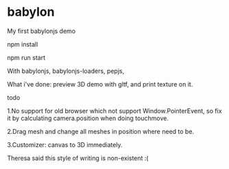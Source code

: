 # babylon
My first babylonjs demo






npm install

npm run start






With babylonjs, babylonjs-loaders, pepjs,


What i've done:
	preview 3D demo with gltf, and print texture on it.




todo

1.No support for old browser which not support Window.PointerEvent, so 
  fix it by calculating camera.position when doing touchmove.

2.Drag mesh and change all meshes in position where need to be.

3.Customizer: canvas to 3D immediately.

Theresa said this style of writing is non-existent :(
